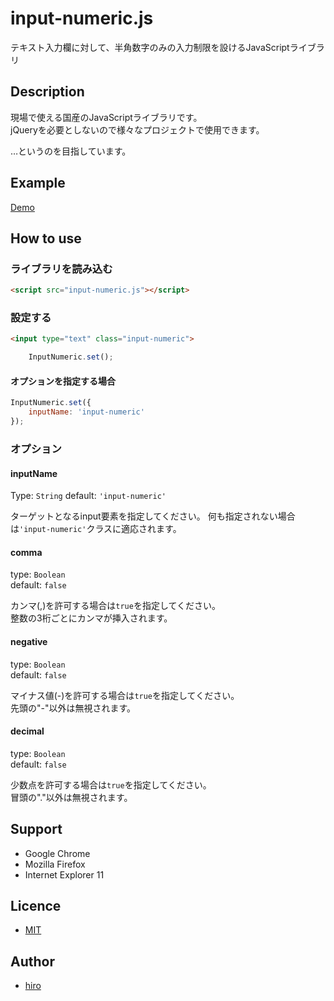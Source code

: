 input-numeric.js
===
テキスト入力欄に対して、半角数字のみの入力制限を設けるJavaScriptライブラリ

## Description
現場で使える国産のJavaScriptライブラリです。  
jQueryを必要としないので様々なプロジェクトで使用できます。

…というのを目指しています。

## Example
<a href="http://hiro0218.github.io/works/demo/input-numeric.js/">Demo</a>

## How to use
### ライブラリを読み込む
```html
<script src="input-numeric.js"></script>
```

### 設定する
```html
<input type="text" class="input-numeric">
```

```javascript
    InputNumeric.set();
```

#### オプションを指定する場合
```javascript
InputNumeric.set({
	inputName: 'input-numeric'
});
```

### オプション
#### inputName
Type: `String`
default: `'input-numeric'`

ターゲットとなるinput要素を指定してください。
何も指定されない場合は`'input-numeric'`クラスに適応されます。

#### comma
type: `Boolean`  
default: `false`

カンマ(,)を許可する場合は`true`を指定してください。  
整数の3桁ごとにカンマが挿入されます。

#### negative
type: `Boolean`  
default: `false`

マイナス値(-)を許可する場合は`true`を指定してください。  
先頭の"-"以外は無視されます。

#### decimal
type: `Boolean`  
default: `false`

少数点を許可する場合は`true`を指定してください。  
冒頭の"."以外は無視されます。

## Support
* Google Chrome
* Mozilla Firefox
* Internet Explorer 11


## Licence
* [MIT](https://github.com/hiro0218/input-numeric.js/blob/master/README.md)


## Author
* [hiro](http://b.0218.jp/)
